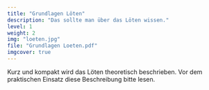 ```yaml
---
title: "Grundlagen Löten"
description: "Das sollte man über das Löten wissen."
level: 1
weight: 2
img: "loeten.jpg"
file: "Grundlagen Loeten.pdf"
imgcover: true
---
```


Kurz und kompakt wird das Löten theoretisch beschrieben. Vor dem praktischen Einsatz diese Beschreibung bitte lesen.